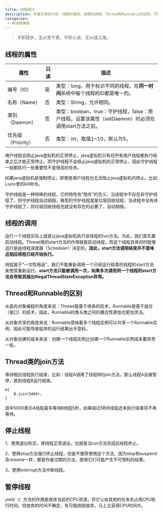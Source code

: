```yaml
---
title: 线程简介
description: 本篇文章将介绍：线程的属性、线程的调用、Thread和Runnable的区别、Thread类的join方法、停止线程、暂停线程
categories:
 - 多线程编程
---
```


> 不积跬步，无以至千里。不积小流，无以成江海。

## 线程的属性

属性 | 只读 | 描述
---|---|---
编号（ID） | 是 | 类型：long，用于标识不同的线程，在**同一时间**系统中每个线程的ID都是唯一的。
名称（Name） | 否 | 类型：String，允许相同。
类别（Daemon） | 否 | 类型：boolean，true：守护线程，false：用户线程。设置该属性（setDaemon）时必须在调用start方法之前。
优先级（Priority） | 否 | 类型：int，取值1~10，默认为5。

用户线程会阻止java虚拟机的正常停止，java虚拟机只有在所有用户线程都执行结束之后才能正常停止。而守护线程不会阻止java虚拟机的正常停止，因此守护线程一般都执行一些重要性不是很高的任务。

如果java虚拟机是强制停止，即使是用户线程也无法阻止java虚拟机的停止。比如Liunx里的kill命令。

守护线程是一种特殊的线程，它的特性有“陪伴”的含义，当进程中不存在非守护线程了，则守护线程自动销毁。典型的守护线程就是垃圾回收线程，当进程中没有非守护线程了，则垃圾回收线程也就没有存在的必要了，自动销毁。

## 线程的调用

运行一个线程实际上就是让java虚拟机执行该线程的run方法。为此，我们首先要启动线程。Thread类的start方法的作用就是启动线程，而这个线程具体何时能够运行是由线程调度器（Scheduler）决定的。**因此，start方法调用结束并不意味这相应线程已经开始执行。**

线程属于“一次性用品”，我们不能重新调用一个已经运行结束的线程的start方法来使其重新运行。**start方法只能被调用一次，如果多次调用同一个线程的start方法会导致其抛出IllegalThreadStateException异常。**

## Thread和Runnable的区别

从面向对象编程的角度来说：Thread是基于继承的技术，Runnable是基于组合（接口）的技术，因此，Runnable的类与类之间的耦合性更低也更加灵活。

从对象共享的角度来说：Runnable意味着多个线程实例可以共享一个Runnable实例，因此可能导致程序的运行结果出乎意料。

从对象创建的成本来说：创建一个线程实例比创建一个Runnable实例成本要昂贵一些。

## Thread类的join方法

等待相应线程执行结束，比如：线程A调用了线程B的join方法，那么线程A会被暂停，直到线程B运行结束。

```
A{
    B.join(5000);
}
```
其中5000表示A线程最多等待B线程5秒，如果超过5秒B线程还未执行结束将不再等待。

## 停止线程
1、使用退出标志，使线程正常退出，也就是当run方法完成后线程终止。

2、使用stop方法强行终止线程，但是不推荐使用这个方法，因为stop和suspend及resume一样，都是作废过期的方法，使用它们可能产生不可预料的结果。

3、使用interrupt方法中断线程。

## 暂停线程
yield（）方法的作用是放弃当前的CPU资源，将它让给其他的任务去占用CPU执行时间。但放弃的时间不确定，有可能刚刚放弃，马上又获得CPU时间片。